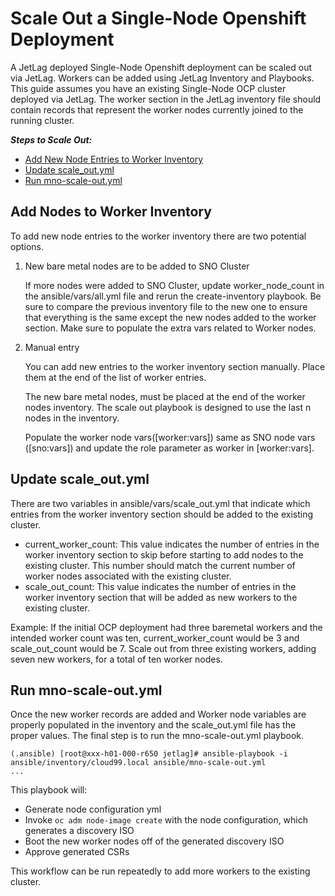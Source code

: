 # Scale Out a Single-Node Openshift Deployment

A JetLag deployed Single-Node Openshift deployment can be scaled out via JetLag. Workers can be added using JetLag Inventory and Playbooks. This guide assumes you have an existing Single-Node OCP cluster deployed via JetLag. The worker section in the JetLag inventory file should contain records that represent the worker nodes currently joined to the running cluster.

_**Steps to Scale Out:**_
- [Add New Node Entries to Worker Inventory](#add-new-node-entries-to-worker-inventory)
- [Update scale_out.yml](#update-scale_out.yml)
- [Run mno-scale-out.yml](#run-mno-scale-out.yml)

## Add Nodes to Worker Inventory

To add new node entries to the worker inventory there are two potential options.

1. New bare metal nodes are to be added to SNO Cluster

   If more nodes were added to SNO Cluster, update worker_node_count in the ansible/vars/all.yml file and rerun the create-inventory playbook. Be sure to compare the previous inventory file to the new one to ensure that everything is the same except the new nodes added to the worker section. Make sure to populate the extra vars related to Worker nodes.

2. Manual entry

   You can add new entries to the worker inventory section manually. Place them at the end of the list of worker entries.

   The new bare metal nodes, must be placed at the end of the worker nodes inventory. The scale out playbook is designed to use the last n nodes in the inventory.

   Populate the worker node vars([worker:vars]) same as SNO node vars ([sno:vars]) and update the role parameter as worker in [worker:vars].

## Update scale_out.yml
There are two variables in ansible/vars/scale_out.yml that indicate which entries from the worker inventory section should be added to the existing cluster.

- current_worker_count: This value indicates the number of entries in the worker inventory section to skip before starting to add nodes to the existing cluster. This number should match the current number of worker nodes associated with the existing cluster.
- scale_out_count: This value indicates the number of entries in the worker inventory section that will be added as new workers to the existing cluster.

Example: If the initial OCP deployment had three baremetal workers and the intended worker count was ten, current_worker_count would be 3 and scale_out_count would be 7. Scale out from three existing workers, adding seven new workers, for a total of ten worker nodes.

## Run mno-scale-out.yml
Once the new worker records are added and Worker node variables are properly populated in the inventory and the scale_out.yml file has the proper values. The final step is to run the mno-scale-out.yml playbook.

```console
(.ansible) [root@xxx-h01-000-r650 jetlag]# ansible-playbook -i ansible/inventory/cloud99.local ansible/mno-scale-out.yml
...
```

This playbook will:
- Generate node configuration yml
- Invoke ```oc adm node-image create``` with the node configuration, which generates a discovery ISO
- Boot the new worker nodes off of the generated discovery ISO
- Approve generated CSRs

This workflow can be run repeatedly to add more workers to the existing cluster.
